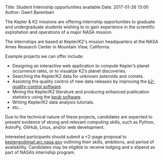 Title: Student Internship opportunities available
Date: 2017-01-26 13:00
Author: Geert Barentsen

The Kepler &amp; K2 missions are offering internship opportunities
to graduate and undergraduate students wishing to 
to gain experience in the scientific exploitation and operations
of a major NASA mission.

The internships are based at Kepler/K2's mission headquarters
at the NASA Ames Research Center in Mountain View, California.

Example projects we can offer include:

* Designing an interactive web application to compute Kepler’s planet occurrence rates, or to visualize K2’s planet discoveries.
* Searching the Kepler/K2 data for unknown asteroids and comets.
* Assisting the quality control of new data releases by improving the [k2-quality-control software](https://github.com/KeplerGO/k2-quality-control).
* Mining the Kepler/K2 literature and producing enhanced publication statistics using the [kpub software](https://github.com/KeplerGO/kpub).
* Writing Kepler/K2 data analysis tutorials.
* etc...

Due to the technical nature of these projects, 
candidates are expected to present evidence
of strong and relevant computing skills,
such as Python, AstroPy, GitHub, Linux, and/or web development.

Interested participants should submit a <2-page proposal
to [keplergo@mail.arc.nasa.gov](keplergo@mail.arc.nasa.gov)
outlining their skills, ambitions, and period of availability. 
Candidates may be eligible to receive lodging and a stipend
as part of NASA’s internship program.
